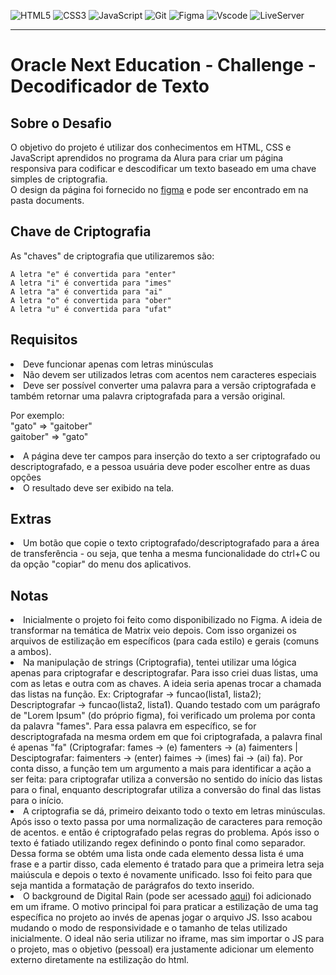 ![HTML5](https://img.shields.io/badge/HTML5-E34F26?style=for-the-badge&logo=html5&logoColor=white)
![CSS3](https://img.shields.io/badge/CSS3-1572B6?style=for-the-badge&logo=css3&logoColor=white)
![JavaScript](https://img.shields.io/badge/JavaScript-F7DF1E?style=for-the-badge&logo=javascript&logoColor=black)
![Git](https://img.shields.io/badge/GIT-E44C30?style=for-the-badge&logo=git&logoColor=white)
![Figma](https://img.shields.io/badge/Figma-696969?style=for-the-badge&logo=figma&logoColor=figma)
![Vscode](https://img.shields.io/badge/Vscode-007ACC?style=for-the-badge&logo=visual-studio-code&logoColor=white)
![LiveServer](https://img.shields.io/badge/LiveServer-purple?style=for-the-badge&logo=visual-studio-code&logoColor=white)

---

<h1>Oracle Next Education - Challenge - Decodificador de Texto</h1>

<h2>Sobre o Desafio</h2>

<p>O objetivo do projeto é utilizar dos conhecimentos em HTML, CSS e JavaScript aprendidos no programa da Alura para criar um página responsiva para codificar e descodificar um texto baseado em uma chave simples de criptografia.<br>
O design da página foi fornecido no <a href="https://www.figma.com/design/tvFEYhVfZTjdJ5P24RGV21/Alura-Challenge---Desafio-1---Lógica?node-id=0-1&t=38S9DOOTjcA7oWOo-0">figma</a> e pode ser encontrado em na pasta documents.<br>

<h2>Chave de Criptografia</h2>
As "chaves" de criptografia que utilizaremos são:

```
A letra "e" é convertida para "enter"
A letra "i" é convertida para "imes"
A letra "a" é convertida para "ai"
A letra "o" é convertida para "ober"
A letra "u" é convertida para "ufat"
```

<h2>Requisitos</h2>
<li>Deve funcionar apenas com letras minúsculas
<li>Não devem ser utilizados letras com acentos nem caracteres especiais
<li>Deve ser possível converter uma palavra para a versão criptografada e também retornar uma palavra criptografada para a versão original.

Por exemplo:<br>
"gato" => "gaitober"<br>
gaitober" => "gato"<br>

<li>A página deve ter campos para inserção do texto a ser criptografado ou descriptografado, e a pessoa usuária deve poder escolher entre as duas opções
<li>O resultado deve ser exibido na tela.

<h2>Extras</h2>
<li>Um botão que copie o texto criptografado/descriptografado para a área de transferência - ou seja, que tenha a mesma funcionalidade do ctrl+C ou da opção "copiar" do menu dos aplicativos.

<h2>Notas</h2>
<li>Inicialmente o projeto foi feito como disponibilizado no Figma. A ideia de transformar na temática de Matrix veio depois. Com isso organizei os arquivos de estilização em específicos (para cada estilo) e gerais (comuns a ambos).

<li>Na manipulação de strings (Criptografia), tentei utilizar uma lógica apenas para criptografar e descriptografar. Para isso criei duas listas, uma com as letas e outra com as chaves. A ideia seria apenas trocar a chamada das listas na função. Ex: Criptografar -> funcao(lista1, lista2); Descriptografar -> funcao(lista2, lista1). Quando testado com um parágrafo de "Lorem Ipsum" (do próprio figma), foi verificado um prolema por conta da palavra "fames". Para essa palavra em específico, se for descriptografada na mesma ordem em que foi criptografada, a palavra final é apenas "fa" (Criptografar: fames -> (e) famenters -> (a) faimenters | Desciptografar: faimenters -> (enter) faimes -> (imes) fai -> (ai) fa). Por conta disso, a função tem um argumento a mais para identificar a ação a ser feita: para criptografar utiliza a conversão no sentido do início das listas para o final, enquanto descriptografar utiliza a conversão do final das listas para o início.

<li>A criptografia se dá, primeiro deixanto todo o texto em letras minúsculas. Após isso o texto passa por uma normalização de caracteres para remoção de acentos. e então é criptografado pelas regras do problema. Após isso o texto é fatiado utilizando regex definindo o ponto final como separador. Dessa forma se obtém uma lista onde cada elemento dessa lista é uma frase e a partir disso, cada elemento é tratado para que a primeira letra seja maiúscula e depois o texto é novamente unificado. Isso foi feito para que seja mantida a formatação de parágrafos do texto inserido.

<li>O background de Digital Rain (pode ser acessado <a href="https://github.com/Rezmason/matrix">aqui</a>) foi adicionado em um iframe. O motivo principal foi para praticar a estilização de uma tag específica no projeto ao invés de apenas jogar o arquivo JS. Isso acabou mudando o modo de responsividade e o tamanho de telas utilizado inicialmente. O ideal não seria utilizar no iframe, mas sim importar o JS para o projeto, mas o objetivo (pessoal) era justamente adicionar um elemento externo diretamente na estilização do html.
